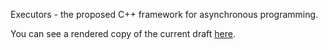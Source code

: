 Executors - the proposed C++ framework for asynchronous programming.

You can see a rendered copy of the current draft [here](https://brycelelbach.github.io/wg21_p2300_executors/executors.html).

